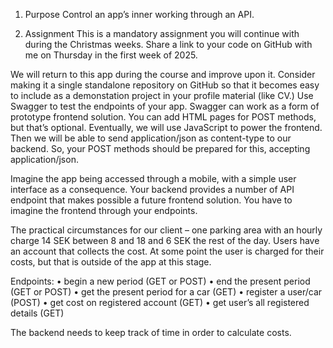1. Purpose
Control an app’s inner working through an API.

2. Assignment
This is a mandatory assignment you will continue with during the
Christmas weeks. Share a link to your code on GitHub with me on Thursday
in the first week of 2025.

We will return to this app during the course and improve upon it. Consider
making it a single standalone repository on GitHub so that it becomes easy
to include as a demonstation project in your profile material (like CV.)
Use Swagger to test the endpoints of your app. Swagger can work as a
form of prototype frontend solution. You can add HTML pages for POST
methods, but that’s optional. Eventually, we will use JavaScript to power
the frontend. Then we will be able to send application/json as content-type
to our backend. So, your POST methods should be prepared for this,
accepting application/json.

Imagine the app being accessed through a mobile, with a simple user
interface as a consequence. Your backend provides a number of API
endpoint that makes possible a future frontend solution. You have to
imagine the frontend through your endpoints.

The practical circumstances for our client – one parking area with an hourly
charge 14 SEK between 8 and 18 and 6 SEK the rest of the day. Users have
an account that collects the cost. At some point the user is charged for
their costs, but that is outside of the app at this stage.

Endpoints:
• begin a new period (GET or POST)
• end the present period (GET or POST)
• get the present period for a car (GET)
• register a user/car (POST)
• get cost on registered account (GET)
• get user’s all registered details (GET)

The backend needs to keep track of time in order to calculate costs. 
